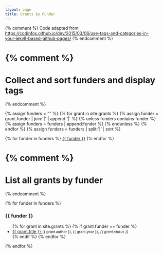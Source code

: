 ```yaml
---
layout: page
title: Grants by Funder
---
```


{% comment %}
Code adapted from
https://codinfox.github.io/dev/2015/03/06/use-tags-and-categories-in-your-jekyll-based-github-pages/
{% endcomment %}

{% comment %}
=========================================
Collect and sort funders and display tags
=========================================
{% endcomment %}

{% assign funders = "" %}
{% for grant in site.grants %}
    {% assign funder = grant.funder | join:'|' | append:'|' %}
	{% unless funders contains funder %}
        {% assign funders = funders | append:funder %}
	{% endunless %}
{% endfor %}
{% assign funders = funders | split:'|' | sort %}

<p>
{% for funder in funders %}
	<a href="#{{ funder | slugify }}" class="post-tag">{{ funder }}</a>
{% endfor %}
</p>


{% comment %}
=========================
List all grants by funder
=========================
{% endcomment %}

<p>
{% for funder in funders %}
	<h3 id="{{ funder | slugify }}">{{ funder }}</h3>
	<ul>
	 {% for grant in site.grants %}
		 {% if grant.funder == funder %}
		 <li>
		 <a href="{{ grant.link }}">
		 {{ grant.title }}
		 </a>
 		 <small>{{ grant.author }}, {{ grant.year }}, <em>{{ grant.status }}</em></small>
		 </li>
		 {% endif %}
	 {% endfor %}
	</ul>
{% endfor %}
</p>

